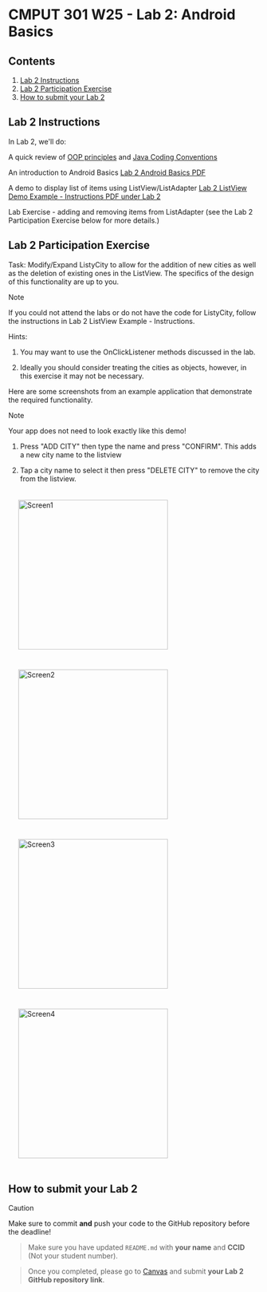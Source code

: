  # CMPUT 301 W25 - Lab 2: Android Basics

## Contents

1. [Lab 2 Instructions](#lab-2-instructions)
2. [Lab 2 Participation Exercise](#lab-2-participation-exercise)
3. [How to submit your Lab 2](#how-to-submit-your-lab-2)

## Lab 2 Instructions

In Lab 2, we'll do:

A quick review of [OOP principles](https://ualberta-cmput301.github.io/labs/slides/CMPUT_301_LAB_2_OOP_PRINCIPLES.pdf) and [Java Coding Conventions](https://ualberta-cmput301.github.io/labs/slides/Code_Conventions_Schoepp.pdf)

An introduction to Android Basics [Lab 2 Android Basics PDF](https://ualberta-cmput301.github.io/labs/slides/CMPUT_301_LAB_2_ANDROID_BASICS.pdf)

A demo to display list of items using ListView/ListAdapter [Lab 2 ListView Demo Example - Instructions PDF under Lab 2](https://ualberta-cmput301.github.io/labs/slides/CMPUT_301_LAB_2_INSTRUCTIONS.pdf)

Lab Exercise - adding and removing items from ListAdapter (see the Lab 2 Participation Exercise below for more details.)

## Lab 2 Participation Exercise

Task: Modify/Expand ListyCity to allow for the addition of new cities as well as the deletion of existing ones in the ListView. The specifics of the design of this functionality are up to you.

> [!NOTE]
> If you could not attend the labs or do not have the code for ListyCity, follow the instructions in Lab 2 ListView Example - Instructions.

Hints:

1. You may want to use the OnClickListener methods discussed in the lab.

2. Ideally you should consider treating the cities as objects, however, in this exercise it may not be necessary.

Here are some screenshots from an example application that demonstrate the required functionality.

> [!NOTE]
> Your app does not need to look exactly like this demo!

1. Press "ADD CITY" then type the name and press "CONFIRM". This adds a new city name to the listview

2. Tap a city name to select it then press "DELETE CITY" to remove the city from the listview.

<img src="./images/img1_lab2_main.jpeg" alt="Screen1" width="300" style="margin: 20px;">
<img src="./images/img2_lab2.png" alt="Screen2" width="300" style="margin: 20px;">
<img src="./images/img3_lab2.png" alt="Screen3" width="300" style="margin: 20px;">
<img src="./images/img4_lab2.jpeg" alt="Screen4" width="300" style="margin: 20px;">

## How to submit your Lab 2

> [!CAUTION]
> Make sure to commit **and** push your code to the GitHub repository before the deadline!

> Make sure you have updated `README.md` with **your name** and **CCID** (Not your student number).

> Once you completed, please go to [Canvas](https://canvas.ualberta.ca/) and submit **your Lab 2 GitHub repository link**.
